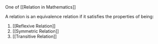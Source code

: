One of [[Relation in Mathematics]]

A relation is an equivalence relation if it satisfies the properties of being:
1. [[Reflexive Relation]]
2. [[Symmetric Relation]]
3. [[Transitive Relation]]
